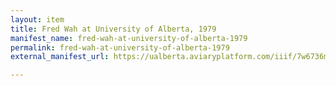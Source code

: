 ```yaml
---
layout: item
title: Fred Wah at University of Alberta, 1979
manifest_name: fred-wah-at-university-of-alberta-1979
permalink: fred-wah-at-university-of-alberta-1979
external_manifest_url: https://ualberta.aviaryplatform.com/iiif/7w6736mt4k/manifest

---
```

<!-- Add an essay or interpretive material below this line,
using HTML or markdown.  Do not modify this file above this line -->
